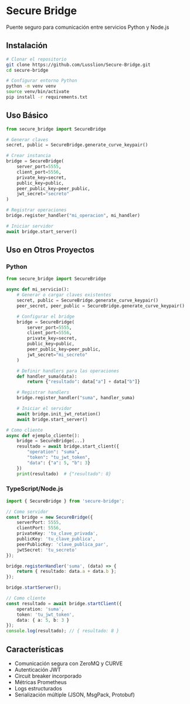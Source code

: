 # Secure Bridge

Puente seguro para comunicación entre servicios Python y Node.js

## Instalación

```bash
# Clonar el repositorio
git clone https://github.com/Lusslion/Secure-Bridge.git
cd secure-bridge

# Configurar entorno Python
python -m venv venv
source venv/bin/activate
pip install -r requirements.txt
```

## Uso Básico

```python
from secure_bridge import SecureBridge

# Generar claves
secret, public = SecureBridge.generate_curve_keypair()

# Crear instancia
bridge = SecureBridge(
    server_port=5555,
    client_port=5556,
    private_key=secret,
    public_key=public,
    peer_public_key=peer_public,
    jwt_secret="secreto"
)

# Registrar operaciones
bridge.register_handler("mi_operacion", mi_handler)

# Iniciar servidor
await bridge.start_server()
```

## Uso en Otros Proyectos

### Python

```python
from secure_bridge import SecureBridge

async def mi_servicio():
    # Generar o cargar claves existentes
    secret, public = SecureBridge.generate_curve_keypair()
    peer_secret, peer_public = SecureBridge.generate_curve_keypair()

    # Configurar el bridge
    bridge = SecureBridge(
        server_port=5555,
        client_port=5556,
        private_key=secret,
        public_key=public,
        peer_public_key=peer_public,
        jwt_secret="mi_secreto"
    )

    # Definir handlers para las operaciones
    def handler_suma(data):
        return {"resultado": data["a"] + data["b"]}

    # Registrar handlers
    bridge.register_handler("suma", handler_suma)

    # Iniciar el servidor
    await bridge.init_jwt_rotation()
    await bridge.start_server()

# Como cliente
async def ejemplo_cliente():
    bridge = SecureBridge(...)
    resultado = await bridge.start_client({
        "operation": "suma",
        "token": "tu_jwt_token",
        "data": {"a": 5, "b": 3}
    })
    print(resultado)  # {"resultado": 8}
```

### TypeScript/Node.js

```typescript
import { SecureBridge } from 'secure-bridge';

// Como servidor
const bridge = new SecureBridge({
    serverPort: 5555,
    clientPort: 5556,
    privateKey: 'tu_clave_privada',
    publicKey: 'tu_clave_publica',
    peerPublicKey: 'clave_publica_par',
    jwtSecret: 'tu_secreto'
});

bridge.registerHandler('suma', (data) => {
    return { resultado: data.a + data.b };
});

bridge.startServer();

// Como cliente
const resultado = await bridge.startClient({
    operation: 'suma',
    token: 'tu_jwt_token',
    data: { a: 5, b: 3 }
});
console.log(resultado); // { resultado: 8 }
```

## Características

- Comunicación segura con ZeroMQ y CURVE
- Autenticación JWT
- Circuit breaker incorporado
- Métricas Prometheus
- Logs estructurados
- Serialización múltiple (JSON, MsgPack, Protobuf)

